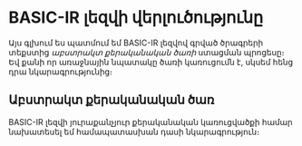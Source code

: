 
# BASIC-IR լեզվի վերլուծությունը

Այս գլխում ես պատմում եմ BASIC-IR լեզվով գրված ծրագրերի տեքստից _աբստրակտ քերականական ծառի_ ստացման պրոցեսը։ Եվ քանի որ առաջնային նպատակը ծառի կառուցումն է, սկսեմ հենց դրա նկարագրությունից։


## Աբստրակտ քերականական ծառ

BASIC-IR լեզվի յուրաքանչյուր քերականական կառուցվածքի համար նախատեսել եմ համապատասխան դասի նկարագրություն։




